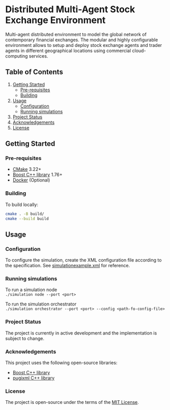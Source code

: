 # Distributed Multi-Agent Stock Exchange Environment

 Multi-agent distributed environment to model the global network of contemporary financial exchanges. The modular and highly configurable environment allows to setup and deploy stock exchange agents and trader agents in different geographical locations using commercial cloud-computing services. 

 ## Table of Contents
1. [Getting Started](#getting-started)
   * [Pre-requisites](#pre-requisites)
   * [Building](#building)
2. [Usage](#usage)
   * [Configuration](#configuration)
   * [Running simulations](#running)
3. [Project Status](#project-status)
4. [Acknowledgements](#acknowledgements)
5. [License](#license)

## Getting Started

### Pre-requisites
* [CMake](https://cmake.org/) 3.22+
* [Boost C++ library](https://www.boost.org/) 1.76+
* [Docker](https://docs.docker.com/get-docker/) (Optional)

### Building
To build locally:
```bash
cmake . -B build/ 
cmake --build build
```

## Usage

### Configuration
To configure the simulation, create the XML configuration file according to the specification. See [simulationexample.xml](./simulationexample.xml) for reference.

### Running simulations

To run a simulation node <br>
`./simulation node --port <port>`

To run the simulation orchestrator <br>
`./simulation orchestrator --port <port> --config <path-fo-config-file>`

### Project Status
The project is currently in active development and the implementation is subject to change.

### Acknowledgements
This project uses the following open-source libraries:
* [Boost C++ library](https://www.boost.org/)
* [pugixml C++ library](https://github.com/zeux/pugixml)
   
### License
The project is open-source under the terms of the [MIT License](./LICENSE).